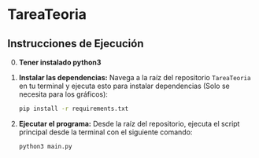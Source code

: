 # TareaTeoria

## Instrucciones de Ejecución
0.  **Tener instalado python3**
1.  **Instalar las dependencias:**
    Navega a la raíz del repositorio `TareaTeoria` en tu terminal y ejecuta esto para instalar dependencias (Solo se necesita para los gráficos):
    
    ```bash
    pip install -r requirements.txt
    ```

2.  **Ejecutar el programa:**
    Desde la raíz del repositorio, ejecuta el script principal desde la terminal con el siguiente comando:

    ```bash
    python3 main.py
    ```
